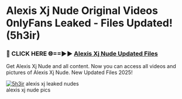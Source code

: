 # Alexis Xj Nude Original Videos 0nlyFans Leaked - Files Updated! (5h3ir)

<h3>🔴 CLICK HERE 🌐==►► <a href="https://tinyurl.com/yc6ubb5a" rel="nofollow">Alexis Xj Nude Updated Files</a></h3>

Get Alexis Xj Nude and all content. Now you can access all videos and pictures of Alexis Xj Nude. New Updated Files 2025!

[![5h3ir](https://i.imgur.com/7eu0CRL.gif)](https://tinyurl.com/yc6ubb5a)
alexis xj leaked nudes<br>
alexis xj nude pics